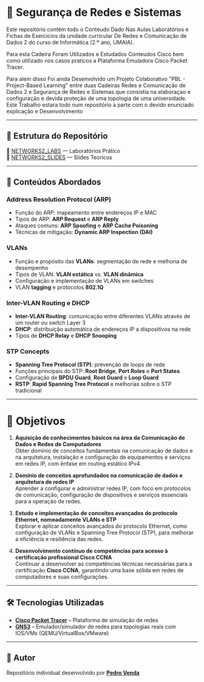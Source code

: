 # 🔐 Segurança de Redes e Sistemas

Este repositório contém todo o Conteudo Dado Nas Aulas Laboratórios e Fichas de Exercicios da unidade curricular De Redes e Comunicação de Dados 2 do curso de Informática (2.º ano, UMAIA).

Para esta Cadeira Foram Utilizados e Estudados Conteudos Cisco bem como utilizado nos casos praticos a Plataforma Emuladora Cisco Packet Tracer.

Para alem disso Foi ainda Desenvolvido um Projeto Colaborativo "PBL - Project-Based Learning" entre duas Cadeiras Redes e Comunicação de Dados 2 e Segurança de Redes e Sistemas que consistia na elaboraçao e configuração e devida proteção de uma topologia de uma universidade.
Este Trabalho estara todo num repositório a parte com o devido enunciado explicação e Desenvolvimento 

---

## 🚀 Estrutura do Repositório

📂 [NETWORKS2_LABS](./NETWORKS2_LABS) — Laboratórios Prático <br>
📂 [NETWORKS2_SLIDES](./NETWORKS2_SLIDES) — Slides Teoricos

---

## 📌 Conteúdos Abordados

### **Address Resolution Protocol (ARP)**
- Função do ARP: mapeamento entre endereços IP e MAC  
- Tipos de ARP: **ARP Request** e **ARP Reply**  
- Ataques comuns: **ARP Spoofing** e **ARP Cache Poisoning**  
- Técnicas de mitigação: **Dynamic ARP Inspection (DAI)**

### **VLANs**
- Função e propósito das **VLANs**: segmentação de rede e melhoria de desempenho  
- Tipos de VLAN: **VLAN estática** vs. **VLAN dinâmica**  
- Configuração e implementação de VLANs em switches  
- VLAN **tagging** e protocolos **802.1Q**

### **Inter-VLAN Routing e DHCP**
- **Inter-VLAN Routing**: comunicação entre diferentes VLANs através de um router ou switch Layer 3  
- **DHCP**: distribuição automática de endereços IP a dispositivos na rede  
- Tipos de **DHCP Relay** e **DHCP Snooping**

### **STP Concepts**
- **Spanning Tree Protocol (STP)**: prevenção de loops de rede  
- Funções principais do STP: **Root Bridge**, **Port Roles** e **Port States**  
- Configuração de **BPDU Guard**, **Root Guard** e **Loop Guard**  
- **RSTP**: **Rapid Spanning Tree Protocol** e melhorias sobre o STP tradicional


---

# 🎯 Objetivos

1. **Aquisição de conhecimentos básicos na área da Comunicação de Dados e Redes de Computadores**  
   Obter domínio de conceitos fundamentais na comunicação de dados e na arquitetura, instalação e configuração de equipamentos e serviços em redes IP, com ênfase em routing estático IPv4.

2. **Domínio de conceitos aprofundados na comunicação de dados e arquitetura de redes IP**  
   Aprender a configurar e administrar redes IP, com foco em protocolos de comunicação, configuração de dispositivos e serviços essenciais para a operação de redes.

3. **Estudo e implementação de conceitos avançados do protocolo Ethernet, nomeadamente VLANs e STP**  
   Explorar e aplicar conceitos avançados do protocolo Ethernet, como configuração de VLANs e Spanning Tree Protocol (STP), para melhorar a eficiência e resiliência das redes.

4. **Desenvolvimento contínuo de competências para acesso à certificação profissional Cisco CCNA**  
   Continuar a desenvolver as competências técnicas necessárias para a certificação **Cisco CCNA**, garantindo uma base sólida em redes de computadores e suas configurações.



--- 

## 🛠️ Tecnologias Utilizadas

- [**Cisco Packet Tracer**](https://www.netacad.com/courses/packet-tracer) – Plataforma de simulação de redes
- [**GNS3**](https://www.gns3.com/) – Emulador/simulador de redes para topologias reais com IOS/VMs (QEMU/VirtualBox/VMware)

---

## 👤 Autor

Repositório individual desenvolvido por [**Pedro Venda**](https://github.com/PedroVenda27)


